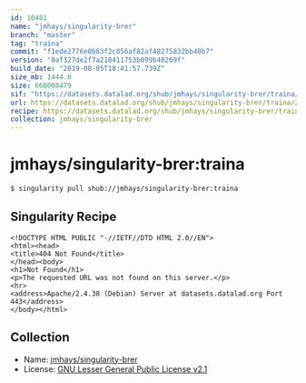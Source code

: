 ```yaml
---
id: 10481
name: "jmhays/singularity-brer"
branch: "master"
tag: "traina"
commit: "f1ede2776e0b83f2c856af82af48275832bb40b7"
version: "0af327de2f7a218411753b099b48269f"
build_date: "2019-08-05T18:41:57.739Z"
size_mb: 1444.0
size: 668008479
sif: "https://datasets.datalad.org/shub/jmhays/singularity-brer/traina/2019-08-05-f1ede277-0af327de/0af327de2f7a218411753b099b48269f.sif"
url: https://datasets.datalad.org/shub/jmhays/singularity-brer/traina/2019-08-05-f1ede277-0af327de/
recipe: https://datasets.datalad.org/shub/jmhays/singularity-brer/traina/2019-08-05-f1ede277-0af327de/Singularity
collection: jmhays/singularity-brer
---
```


# jmhays/singularity-brer:traina

```bash
$ singularity pull shub://jmhays/singularity-brer:traina
```

## Singularity Recipe

```singularity
<!DOCTYPE HTML PUBLIC "-//IETF//DTD HTML 2.0//EN">
<html><head>
<title>404 Not Found</title>
</head><body>
<h1>Not Found</h1>
<p>The requested URL was not found on this server.</p>
<hr>
<address>Apache/2.4.38 (Debian) Server at datasets.datalad.org Port 443</address>
</body></html>
```

## Collection

 - Name: [jmhays/singularity-brer](https://github.com/jmhays/singularity-brer)
 - License: [GNU Lesser General Public License v2.1](https://api.github.com/licenses/lgpl-2.1)

